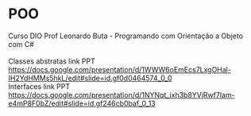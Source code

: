 # POO
Curso DIO Prof Leonardo Buta - Programando com Orientação a Objeto com C# <br>
<br>
 Classes abstratas link PPT <br> 
 https://docs.google.com/presentation/d/1WWW6oEmEcs7LxgOHal-IH2YdHMMs5hkL/edit#slide=id.gf0d0464574_0_0
 <br>
 Interfaces link PPT <br>
 https://docs.google.com/presentation/d/1NYNqt_ixh3b8YVjRwf7lam-e4mP8F0bZ/edit#slide=id.gf246cb0baf_0_13
